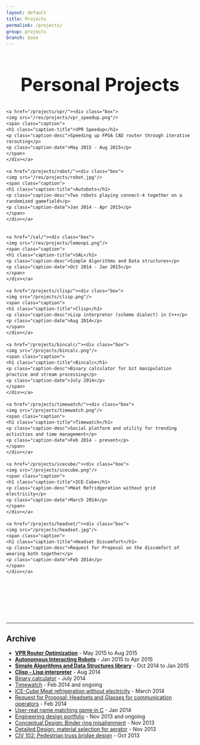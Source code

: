 ```yaml
---
layout: default
title: Projects
permalink: /projects/
group: projects
branch: base
---
```


<h1 style="text-align:center;font-size:50px;">Personal Projects</h1>

<div class="gallery">

	<a href="/projects/vpr/"><div class="box">
	<img src="/res/projects/vpr_speedup.png"/>
	<span class="caption">
	<h1 class="caption-title">VPR Speedup</h1>
	<p class="caption-desc">Speeding up FPGA CAD router through iterative rerouting</p>
	<p class="caption-date">May 2015 - Aug 2015</p>
	</span>
	</div></a>

	<a href="/projects/robot/"><div class="box">
	<img src="/res/projects/robot.jpg"/>
	<span class="caption">
	<h1 class="caption-title">Autobots</h1>
	<p class="caption-desc">Two robots playing connect-4 together on a randomized gamefield</p>
	<p class="caption-date">Jan 2014 - Apr 2015</p>
	</span>
	</div></a>
	

	<a href="/sal/"><div class="box">
	<img src="/res/projects/lemonpi.png"/>
	<span class="caption">
	<h1 class="caption-title">SAL</h1>
	<p class="caption-desc">Simple Algorithms and Data structures</p>
	<p class="caption-date">Oct 2014 - Jan 2015</p>
	</span>
	</div></a>

	<a href="/projects/clisp/"><div class="box">
	<img src="/projects/clisp.png"/>
	<span class="caption">
	<h1 class="caption-title">Clisp</h1>
	<p class="caption-desc">Lisp interpreter (scheme dialect) in C++</p>
	<p class="caption-date">Aug 2014</p>
	</span>
	</div></a>

	<a href="/projects/bincalc/"><div class="box">
	<img src="/projects/bincalc.png"/>
	<span class="caption">
	<h1 class="caption-title">Bincalc</h1>
	<p class="caption-desc">Binary calculator for bit manipulation practice and stream processing</p>
	<p class="caption-date">July 2014</p>
	</span>
	</div></a>

	<a href="/projects/timewatch/"><div class="box">
	<img src="/projects/timewatch.png"/>
	<span class="caption">
	<h1 class="caption-title">Timewatch</h1>
	<p class="caption-desc">Social platform and utility for trending activities and time management</p>
	<p class="caption-date">Feb 2014 - present</p>
	</span>
	</div></a>

	<a href="/projects/icecube/"><div class="box">
	<img src="/projects/icecube.png"/>
	<span class="caption">
	<h1 class="caption-title">ICE-Cube</h1>
	<p class="caption-desc">Meat Refridgeration without grid electricity</p>
	<p class="caption-date">March 2014</p>
	</span>
	</div></a>

	<a href="/projects/headset/"><div class="box">
	<img src="/projects/headset.jpg"/>
	<span class="caption">
	<h1 class="caption-title">Headset Discomfort</h1>
	<p class="caption-desc">Request for Proposal on the discomfort of wearing both together</p>
	<p class="caption-date">Feb 2014</p>	
	</span>
	</div></a>



</div>

<br><br><br><br><br><br>

 --------------------------

<div class="block">
 <h2 class="block">Archive</h2>

<ul class="archive">
 <li><a href="vpr/"><strong>VPR Router Optimization</strong></a> - May 2015 to Aug 2015</li>

 <li><a href="robot/"><strong>Autonomous Interacting Robots</strong></a> - Jan 2015 to Apr 2015</li>

 <li><a href="sal/"><strong>Simple Algorithms and Data Structures library</strong></a> - Oct 2014 to Jan 2015</li>

 <li><a href="clisp/"><strong>Clisp - Lisp interpreter</strong></a> - Aug 2014</li>
 
 <li><a href="bincalc/">Binary calculator</a> - July 2014</li>
 
 <li><a href="timewatch/">Timewatch</a> - Feb 2014 and ongoing</li>
 
 <li><a href="icecube/">ICE-Cube Meat refrigeration without electricity</a> - March 2014</li>
 
 <li><a href="headset/">Request for Proposal: Headsets and Glasses for communication operators</a> - Feb 2014</li>
 
 <li><a href="namegame/">User-real name matching game in C</a> - Jan 2014</li>
 
 <li><a href="portfolio/">Engineering design portfolio</a> - Nov 2013 and ongoing</li>
 
 <li><a href="binder/">Conceptual Design: Binder ring misalignment</a> - Nov 2013</li>
 
 <li><a href="aerator.html">Detailed Design: material selection for aerator</a> - Nov 2013</li>
 
 <li><a href="bridgedesign/">CIV 102: Pedestrian truss bridge design</a> - Oct 2013</li>
 </ul>
</div>
